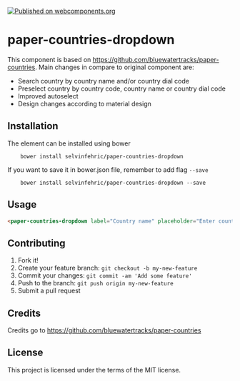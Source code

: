 [![Published on webcomponents.org](https://img.shields.io/badge/webcomponents.org-published-blue.svg)](https://www.webcomponents.org/element/selvinfehric/paper-countries-dropdown)

# paper-countries-dropdown

This component is based on https://github.com/bluewatertracks/paper-countries. 
Main changes in compare to original component are:
- Search country by country name and/or country dial code
- Preselect country by country code, country name or country dial code
- Improved autoselect
- Design changes according to material design

## Installation

The element can be installed using bower
```
    bower install selvinfehric/paper-countries-dropdown
```
If you want to save it in bower.json file, remember to add flag `--save`
```
    bower install selvinfehric/paper-countries-dropdown --save
```

## Usage

<!--
```
<custom-element-demo>
    <template>
      <script src="../webcomponentsjs/webcomponents-lite.js"></script>
      <link rel="import" href="paper-countries-dropdown.html">
      <style>
        paper-countries-dropdown {
            height: 330px;
	        overflow:hidden;
        }
      </style>
      <next-code-block></next-code-block>
    </template>
</custom-element-demo>
```
 -->
 
```html
<paper-countries-dropdown label="Country name" placeholder="Enter country name or dial code"></paper-countries-dropdown>
```

## Contributing

1. Fork it!
2. Create your feature branch: `git checkout -b my-new-feature`
3. Commit your changes: `git commit -am 'Add some feature'`
4. Push to the branch: `git push origin my-new-feature`
5. Submit a pull request 

## Credits

Credits go to https://github.com/bluewatertracks/paper-countries

## License

This project is licensed under the terms of the MIT license.